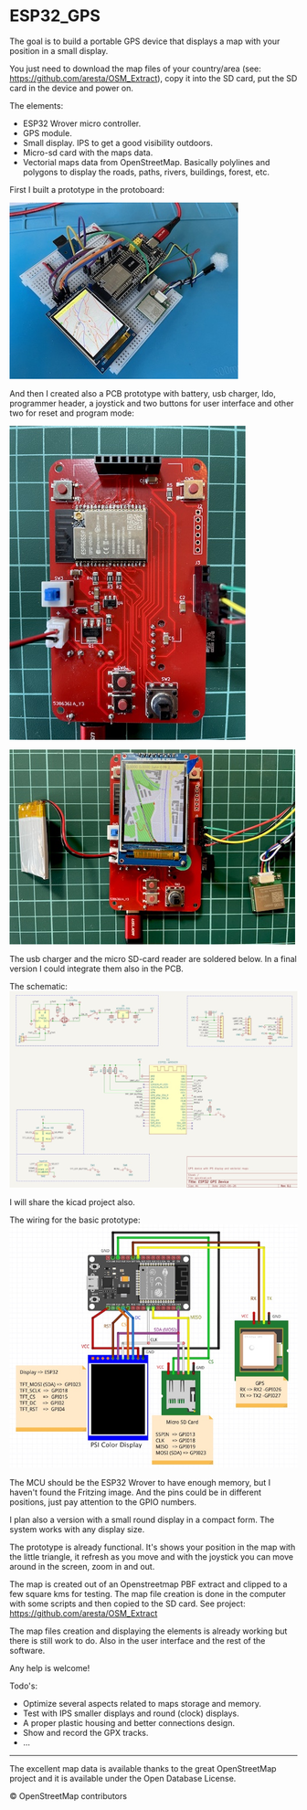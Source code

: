 # ESP32_GPS

The goal is to build a portable GPS device that displays a map with your position in a small display.

You just need to download the map files of your country/area (see: https://github.com/aresta/OSM_Extract), copy it into the SD card, put the SD card in the device and power on.

The elements:

- ESP32 Wrover micro controller.
- GPS module.
- Small display. IPS to get a good visibility outdoors.
- Micro-sd card with the maps data.
- Vectorial maps data from OpenStreetMap. Basically polylines and polygons to display the roads, paths, rivers, buildings, forest, etc.

First I built a prototype in the protoboard:

![GPS ESP32](/img/esp32_gps_d.jpg)

And then I created also a PCB prototype with battery, usb charger, ldo, programmer header, a joystick and two buttons for user interface and other two for reset and program mode:

![GPS ESP32](/img/gps_pcb3.jpg)

![GPS ESP32](/img/gps_pcb2.jpg)

The usb charger and the micro SD-card reader are soldered below. In a final version I could integrate them also in the PCB.

The schematic:
![GPS ESP32](/img/schematic.jpg)

I will share the kicad project also.


The wiring for the basic prototype:
![GPS ESP32](/img/esp32_gps_wiring.jpg)



The MCU should be the ESP32 Wrover to have enough memory, but I haven't found the Fritzing image.  And the pins could be in different positions, just pay attention to the GPIO numbers.

I plan also a version with a small round display in a compact form. The system works with any display size.

The prototype is already functional. It's shows your position in the map with the little triangle, it refresh as you move and with the joystick you can move around in the screen, zoom in and out. 

The map is created out of an Openstreetmap PBF extract and clipped to a few square kms for testing. The map file creation is done in the computer with some scripts and then copied to the SD card. See project: https://github.com/aresta/OSM_Extract

The map files creation and displaying the elements is already working but there is still work to do. Also in the user interface and the rest of the software.

Any help is welcome!

Todo's:
- Optimize several aspects related to maps storage and memory.
- Test with IPS smaller displays and round (clock) displays.
- A proper plastic housing and better connections design.
- Show and record the GPX tracks.
- ...



---
The excellent map data is available thanks to the great OpenStreetMap project and it is available under the Open Database License.

© OpenStreetMap contributors


